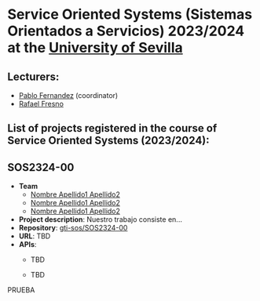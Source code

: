 Service Oriented Systems (Sistemas Orientados a Servicios) 2023/2024 at the [University of Sevilla](https://www.us.es)
====================

Lecturers:
--
 - [Pablo Fernandez](https://github.com/pafmon) (coordinator)
 - [Rafael Fresno](https://github.com/raffrearaUS)
 

List of projects registered in the course of **Service Oriented Systems** (2023/2024):
--

## SOS2324-00

- **Team**
  - [Nombre Apellido1 Apellido2](https://github.com/usuarioGIthub)
  - [Nombre Apellido1 Apellido2](https://github.com/usuarioGIthub)
  - [Nombre Apellido1 Apellido2](https://github.com/usuarioGIthub)
- **Project description**: Nuestro trabajo consiste en...
- **Repository**: [gti-sos/SOS2324-00](https://github.com/gti-sos/SOS2324-00)
- **URL**: TBD
-  **APIs**:
    - TBD
  
    - TBD

  PRUEBA